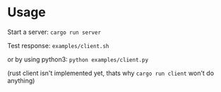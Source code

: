 # Usage #
Start a server:
`cargo run server`

Test response:
`examples/client.sh`

or by using python3:
`python examples/client.py`


(rust client isn't implemented yet, thats why `cargo run client` won't do anything)
